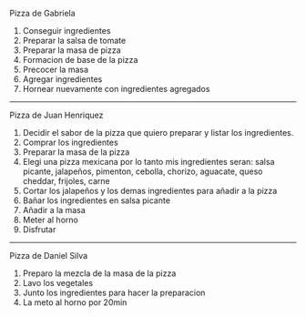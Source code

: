 Pizza de Gabriela
1. Conseguir ingredientes 
2. Preparar la salsa de tomate
3. Preparar la masa de pizza
4. Formacion de base de la pizza 
5. Precocer la masa 
6. Agregar ingredientes
7. Hornear nuevamente con ingredientes agregados
--------------------------------------------------------------------------------------------------------------------------------------------------------------------------------
Pizza de Juan Henriquez
1. Decidir el sabor de la pizza que quiero preparar y listar los ingredientes.
2. Comprar los ingredientes
3. Preparar la masa de la pizza
4. Elegi una pizza mexicana por lo tanto mis ingredientes seran: salsa picante, jalapeños, pimenton, cebolla, chorizo, aguacate, queso cheddar, frijoles, carne
5. Cortar los jalapeños y los demas ingredientes para añadir a la pizza
6. Bañar los ingredientes en salsa picante
7. Añadir a la masa
8. Meter al horno
9. Disfrutar
--------------------------------------------------------------------------------------------------------------------------------------------------------------------------------
Pizza de Daniel Silva
1. Preparo la mezcla de la masa de la pizza 
2. Lavo los vegetales 
3. Junto los ingredientes para hacer la preparacion 
4. La meto al horno por 20min